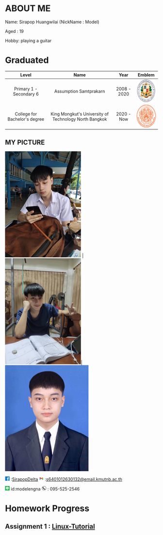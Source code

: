 # ABOUT ME
Name: Sirapop Huangwilai (NickName : Model)

Aged : 19

Hobby: playing a guitar 

# Graduated
Level | Name | Year | Emblem
:---:|:----:|:----: | -
Primary 1 - Secondary 6 | Assumption Samtprakarn | 2008 - 2020 | <img src="/photo/Me/Logo_ACSP.png" alt="Cute_boy" width="75" height="75"/>
College for Bachelor's degree | King Mongkut's University of Technology North Bangkok | 2020 - Now |<img src="/photo/Me/Seal_of_KMUTNB.svg.png" alt="Cute_boy" width="75" height="75"/>

## MY PICTURE
<img src="89A5B02F-567A-47B1-BF45-5FD1DC1D20C3.jpeg" alt="Cute_boy" width="250" height="350"/> | 
<img src="/photo/Me/IMG_4362.JPG" alt="V_boy" width="250" height="350"/>|<img src="/photo/Me/IMG_4433.JPG" alt="kittyboy" width="275" height="350"/>

<img src="A117DF32-30E0-415A-84CF-3349E05971E1.png" alt="A117DF32-30E0-415A-84CF-3349E05971E1" width="15" height="15"/> :[SirapopDelta](https://web.facebook.com/profile.php?id=100017003479477)
<img src="4704F764-39A7-46D6-A54A-572255CAF976.png" alt="4704F764-39A7-46D6-A54A-572255CAF976" width="15" height="15"/> :[s6401012630132@email.kmutnb.ac.th](mailto:s6401012630132@email.kmutnb.ac.th)

<img src="AFCC47CB-ECF9-4EB5-B102-F4ABBCA49017.png" alt="line" width="15" height="15"/> id:modelengna
<img src="F2C6F2CF-1D32-4B7C-8A96-694B54DA9E94.png" alt="Tel" width="15" height="15"/> : 095-525-2546

# Homework Progress

## Assignment 1 : [Linux-Tutorial](https://sirapopmodel.github.io/linux_tutorial.html)
